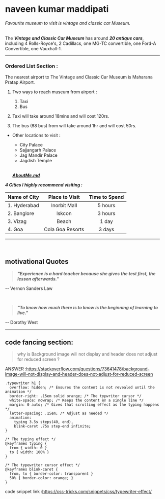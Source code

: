 # naveen kumar maddipati
###### Favourite museum to visit is vintage and classic car Museum. 

The ***Vintage and Classic Car Museum*** has around ***20 antique cars***, including 4 Rolls-Royce's, 2 Cadillacs, one MG-TC convertible, one Ford-A Convertible, one Vauxhall-1.

***

### Ordered List Section :

The nearest airport to The Vintage and Classic Car Museum is Maharana Pratap Airport.

1. Two ways to reach museum from airport :
    1. Taxi
    2. Bus

2. Taxi will take around 18mins and will cost 120rs.
3. The bus (68 bus) from will take around 1hr and will cost 50rs.


* Other locations to visit :
    * City Palace
    * Sajjangarh Palace
    * Jag Mandir Palace
    * Jagdish Temple
    <br>

    ***[AboutMe.md](AboutMe.md)***

***4 Cities I highly recommend visiting :***


|  Name of City  | Place to Visit | Time to Spend |
| :------------ | :------------: | :-----------: |
| 1. Hyderabad    | Inorbit Mall   | 5 hours       |
| 2. Banglore     | Iskcon         | 3 hours       |
| 3. Vizag        | Beach          | 1 day         |
| 4. Goa          |Cola Goa Resorts| 3 days        |

---

<br>

## motivational Quotes

> ***"Experience is a hard teacher because she gives the test first, the lesson afterwards."***

-- Vernon Sanders Law

<br>

>***"To know how much there is to know is the beginning of learning to live."***

-- Dorothy West

---

## code fancing section: <br>

>why is Background image will not display and header does not adjust for reduced screen ?

ANSWER :<https://stackoverflow.com/questions/73641478/background-image-will-not-display-and-header-does-not-adjust-for-reduced-screen>


```
.typewriter h1 {
  overflow: hidden; /* Ensures the content is not revealed until the animation */
  border-right: .15em solid orange; /* The typwriter cursor */
  white-space: nowrap; /* Keeps the content on a single line */
  margin: 0 auto; /* Gives that scrolling effect as the typing happens */
  letter-spacing: .15em; /* Adjust as needed */
  animation: 
    typing 3.5s steps(40, end),
    blink-caret .75s step-end infinite;
}

/* The typing effect */
@keyframes typing {
  from { width: 0 }
  to { width: 100% }
}

/* The typewriter cursor effect */
@keyframes blink-caret {
  from, to { border-color: transparent }
  50% { border-color: orange; }
}

```
code snippet link :<https://css-tricks.com/snippets/css/typewriter-effect/>